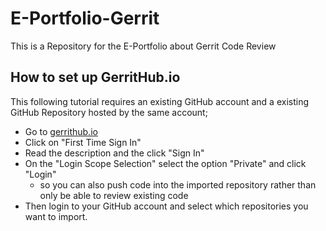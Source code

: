 # E-Portfolio-Gerrit
This is a Repository for the E-Portfolio about Gerrit Code Review

## How to set up GerritHub.io
This following tutorial requires an existing GitHub account and a existing GitHub Repository hosted by the same account;

- Go to [gerrithub.io](http://gerrithub.io)
- Click on "First Time Sign In"
- Read the description and the click "Sign In"
- On the "Login Scope Selection" select the option "Private" and click "Login"
  - so you can also push code into the imported repository rather than only be able to review existing code
- Then login to your GitHub account and select which repositories you want to import. 

